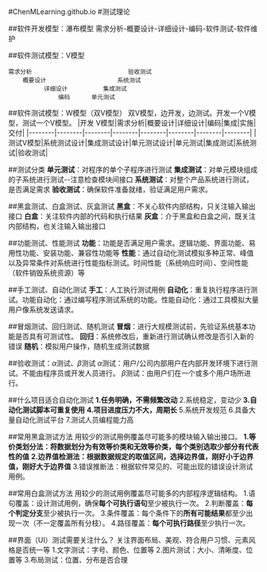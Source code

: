 #ChenMLearning.github.io
#测试理论

##软件开发模型：瀑布模型
需求分析-概要设计-详细设计-编码-软件测试-软件维护

##软件测试模型：V模型
````
需求分析                           验收测试
    概要设计                    系统测试
          详细设计          集成测试
              编码      单元测试
````
##软件测试模型：W模型（双V模型）
双V模型，边开发，边测试。开发一个V模型，测试一个V模型。
|开发 V模型|需求分析|概要设计|详细设计|编码|集成|实施|交付|
|--------|--------|--------|--------|--------|--------|--------|--------|
|测试V模型|系统测试设计|集成测试设计|单元测试设计|单元测试|集成测试|系统测试|验收测试|

##测试分类
**单元测试**：对程序的单个子程序进行测试
**集成测试**：对单元模块组成的子系统进行测试--注意检查模块间接口
**系统测试**：对整个产品系统进行测试，是否满足需求
**验收测试**：确保软件准备就绪，验证满足用户需求。

##黑盒测试、白盒测试、灰盒测试
**黑盒**：不关心软件内部结构，只关注输入输出接口
**白盒**：关注软件内部的代码和执行结果
**灰盒**：介于黑盒和白盒之间，既关注内部结构，也关注输入输出接口

##功能测试、性能测试
**功能**：功能是否满足用户需求。逻辑功能、界面功能、易用性功能、安装功能、兼容性功能等
**性能**：通过自动化测试模拟多种正常、峰值以及异常条件对系统进行性能指标测试。时间性能（系统响应时间）、空间性能（软件销毁系统资源）等

##手工测试、自动化测试
**手工**：人工执行测试用例
**自动化**：重复执行程序进行测试。功能自动化：通过编写程序测试系统的功能。性能自动化：通过工具模拟大量用户像系统发送请求。

##冒烟测试、回归测试、随机测试
**冒烟**：进行大规模测试前，先验证系统基本功能是否具有可测试性。
**回归**：系统修改后，重新进行测试确认修改是否引入新的错误
**随机**：模拟用户操作，随机生成测试数据

##验收测试：$\alpha$测试、$\beta$测试
$\alpha$测试：用户/公司内部用户在内部开发环境下进行测试。不能由程序员或开发人员进行。
$\beta$测试：由用户们在一个或多个用户场所进行。

##什么项目适合自动化测试
**1.任务明确，不需频繁改动**
2.系统稳定，变动少
**3.自动化测试脚本可重复使用**
**4.项目进度压力不大，周期长**
5.系统开发规范
6.具备大量自动化测试平台
7.测试人员编程能力高

##常用黑盒测试方法
用较少的测试用例覆盖尽可能多的模块输入输出接口。
**1.等价类划分法：将数据划分为有效等价类和无效等价类，每个类别选取少部分有代表性的值**
**2.边界值检测法：根据数据规定的取值区间，选择边界值，刚好小于边界值，刚好大于边界值**
3.错误推断法：根据软件常见的、可能出现的错误设计测试用例。

##常用白盒测试方法
用较少的测试用例覆盖尽可能多的内部程序逻辑结构。
1.语句覆盖：设计测试用例，确保**每个可执行语句**至少被执行一次。
2.判断覆盖：**每个判定分支**至少被执行一次。
3.条件覆盖：每个条件下的**所有可能结果**都至少出现一次（不一定覆盖所有分枝）。
4.路径覆盖：**每个可执行路径**至少执行一次。

##界面（UI）测试需要关注什么？
关注界面布局、美观、符合用户习惯、元素风格是否统一等
1.文字测试：字号、颜色、位置等
2.图片测试：大小、清晰度、位置等
3.布局测试：位置、分布是否合理
